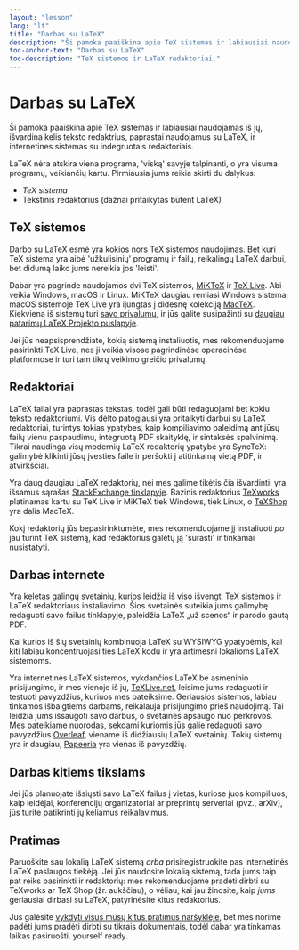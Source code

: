 ```yaml
---
layout: "lesson"
lang: "lt"
title: "Darbas su LaTeX"
description: "Ši pamoka paaiškina apie TeX sistemas ir labiausiai naudojamas iš jų, išvardina kelis teksto redaktrius, paprastai naudojamus su LaTeX, ir internetines sistemas su indegruotais redaktoriais."
toc-anchor-text: "Darbas su LaTeX"
toc-description: "TeX sistemos ir LaTeX redaktoriai."
---
```


# Darbas su LaTeX

<span
  class="summary">Ši pamoka paaiškina apie TeX sistemas ir labiausiai naudojamas iš jų, išvardina kelis teksto redaktrius, paprastai naudojamus su LaTeX, ir internetines sistemas su indegruotais redaktoriais.</span>

LaTeX nėra atskira viena programa, 'viską' savyje talpinanti, o yra visuma
programų, veikiančių kartu. Pirmiausia jums reikia skirti du dalykus:

- _TeX sistema_
- Tekstinis redaktorius (dažnai pritaikytas būtent LaTeX)

## TeX sistemos

Darbo su LaTeX esmė yra kokios nors TeX sistemos naudojimas. Bet kuri TeX
sistema yra aibė 'užkulisinių' programų ir failų, reikalingų LaTeX darbui,
bet didumą laiko jums nereikia jos 'leisti'.

Dabar yra pagrinde naudojamos dvi TeX sistemos, [MiKTeX](https://miktex.org/)
ir [TeX Live](https://tug.org/texlive). Abi veikia Windows, macOS ir Linux.
MiKTeX daugiau remiasi Windows sistema; macOS sistemoje TeX Live yra ijungtas
į didesnę kolekciją [MacTeX](http://www.tug.org/mactex/).  Kiekviena iš
sistemų turi [savo privalumų](https://tex.stackexchange.com/questions/20036),
ir jūs galite susipažinti su [daugiau patarimų LaTeX Projekto
puslapyje](https://www.latex-project.org/get/).

Jei jūs neapsisprendžiate, kokią sistemą instaliuotis, mes rekomenduojame
pasirinkti TeX Live, nes ji veikia visose pagrindinėse operacinėse
platformose ir turi tam tikrų veikimo greičio privalumų.

## Redaktoriai

LaTeX failai yra paprastas tekstas, todėl gali būti redaguojami bet kokiu
teksto redaktoriumi.  Vis dėlto patogiausi yra pritaikyti darbui su LaTeX
redaktoriai, turintys tokias ypatybes, kaip kompiliavimo paleidimą ant jūsų
failų vienu paspaudimu, integruotą PDF skaityklę, ir sintaksės spalvinimą.
Tikrai naudinga visų modernių LaTeX redaktorių ypatybė yra SyncTeX:  galimybė
klikinti jūsų įvesties faile ir peršokti į atitinkamą vietą PDF, ir
atvirkščiai.

Yra daug daugiau LaTeX redaktorių, nei mes galime tikėtis čia išvardinti: yra
išsamus sąrašas [StackExchange
tinklapyje](https://tex.stackexchange.com/questions/339/latex-editors-ides).
Bazinis redaktorius [TeXworks](https://tug.org/texworks) platinamas kartu su
TeX Live ir MiKTeX tiek Windows, tiek Linux, o
[TeXShop](https://pages.uoregon.edu/koch/texshop/) yra dalis MacTeX.

<p 
  class="hint">Kokį redaktorių jūs bepasirinktumėte, mes rekomenduojame jį instaliuoti <i>po</i> jau turint TeX sistemą, kad redaktorius galėtų ją 'surasti' ir tinkamai nusistatyti.</p>

## Darbas internete

Yra keletas galingų svetainių, kurios leidžia iš viso išvengti TeX sistemos ir
LaTeX redaktoriaus instaliavimo.  Šios svetainės suteikia jums galimybę
redaguoti savo failus tinklapyje, paleidžia LaTeX „už scenos“ ir parodo gautą
PDF.

Kai kurios iš šių svetainių kombinuoja LaTeX su WYSIWYG ypatybėmis, kai kiti
labiau koncentruojasi ties LaTeX kodu ir yra artimesni lokalioms LaTeX
sistemoms.

Yra internetinės LaTeX sistemos, vykdančios LaTeX be asmeninio prisijungimo,
ir mes vienoje iš jų, [TeXLive.net](https://texlive.net), leisime jums
redaguoti ir testuoti pavyzdžius, kuriuos mes pateiksime.  Geriausios
sistemos, labiau tinkamos išbaigtiems darbams, reikalauja prisijungimo prieš
naudojimą.  Tai leidžia jums išsaugoti savo darbus, o svetaines apsaugo nuo
perkrovos.  Mes pateikiame nuorodas, sekdami kuriomis jūs galie redaguoti
savo pavyzdžius [Overleaf](https://www.overleaf.com), viename iš didžiausių
LaTeX svetainių.  Tokių sistemų yra ir daugiau,
[Papeeria](https://papeeria.com/) yra vienas iš pavyzdžių.

## Darbas kitiems tikslams

Jei jūs planuojate išsiųsti savo LaTeX failus į vietas, kuriose juos
kompiliuos, kaip leidėjai, konferencijų organizatoriai ar preprintų serveriai
(pvz., arXiv), jūs turite patikrinti jų keliamus reikalavimus.

## Pratimas

Paruoškite sau lokalią LaTeX sistemą _arba_ prisiregistruokite pas
internetinės LaTeX paslaugos tiekėją. Jei jūs naudosite lokalią sistemą, tada
jums taip pat reiks pasirinkti ir redaktorių: mes rekomenduojame pradėti
dirbti su TeXworks ar TeX Shop (žr. aukščiau), o vėliau, kai jau žinosite,
kaip _jums_ geriausiai dirbasi su LaTeX, patyrinėsite kitus redaktorius.

Jūs galėsite [vykdyti visus mūsų kitus pratimus naršyklėje](help.md), bet mes
norime padėti jums pradėti dirbti su tikrais dokumentais, todėl dabar yra
tinkamas laikas pasiruošti.  yourself ready.
